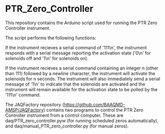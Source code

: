 # PTR_Zero_Controller

This repository contains the Arduino script used for running the PTR Zero Controller instrument.

The script performs the following functions:

If the instrument recieves a serial command of '111\n', the instrument responds with a serial message reporting the activation state ('0\n' for solenoids off and '1\n' for solenoids on).

If the instrument recieves a serial command containing an integer n (other than 111) followed by a newline character, the instrument will activate the solenoids for n seconds. The instrument will also immediately send a serial message of '1\n' to indicate that the solenoids are activated and the instrument will remain available for the activation state to be polled by the '111\n' command.

The JAQFactory repository (https://github.com/BAAQMD-AMSP/JAQFactory) contains two programs to control the PTR Zero Controller instrument from a control computer. These are daq/PTR_zero_controller.pyw (for running scheduled zeros automatically), and daq/manual_PTR_zero_controller.py (for manual zeros).
